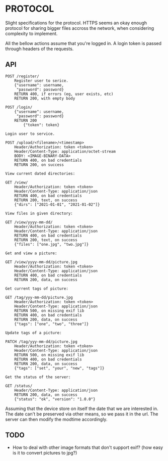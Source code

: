 # PROTOCOL

Slight specifications for the protocol. HTTPS seems an okay enough
protocol for sharing bigger files accross the network, when
considering complexity to implement.

All the bellow actions assume that you're logged in. A login token is
passed through headers of the requests.

## API

```nocode
POST /register/
    Register user to serice.
    {"username": username,
     "password": password}
    RETURN 400, if errors (eg, user exists, etc)
    RETURN 200, with empty body

POST /login/
    {"username": username,
     "password": password}
    RETURN 200
        {"token": token}

Login user to service.

POST /upload/<filename>/<timestamp>
    Header/Authorization: token <token>
    Header/Content-Type: application/octet-stream
    BODY: <IMAGE-BINARY-DATA>
    RETURN 400, on bad credentials
    RETURN 200, on success

View current dated directories:

GET /view/
    Header/Authorization: token <token>
    Header/Content-Type: application/json
    RETURN 400, on bad credentials
    RETURN 200, text, on success
    {"dirs": ["2021-01-01", "2021-01-02"]}

View files in given directory:

GET /view/yyyy-mm-dd/
    Header/Authorization: token <token>
    Header/Content-Type: application/json
    RETURN 400, on bad credentials
    RETURN 200, text, on success
    {"files": ["one.jpg", "two.jpg"]}

Get and view a picture:

GET /view/yyyy-mm-dd/picture.jpg
    Header/Authorization: token <token>
    Header/Content-Type: application/json
    RETURN 400, on bad credentials
    RETURN 200, data, on success

Get current tags of picture:

GET /tag/yyy-mm-dd/picture.jpg
    Header/Authorization: token <token>
    Header/Content-Type: application/json
    RETURN 500, on missing exif lib
    RETURN 400, on bad credentials
    RETURN 200, data, on success
    {"tags": ["one", "two", "three"]}

Update tags of a picture:

PATCH /tag/yyy-mm-dd/picture.jpg
    Header/Authorization: token <token>
    Header/Content-Type: application/json
    RETURN 500, on missing exif lib
    RETURN 400, on bad credentials
    RETURN 200, data, on success
    {"tags": ["set", "your", "new", "tags"]}

Get the status of the server:

GET /status/
    Header/Content-Type: application/json
    RETURN 200, data, on success
    {"status": "ok", "version": "1.0.0"}
```

Assuming that the device store on itself the date that we are
interested in. The date can't be preserved via other means, so we pass
it in the url. The server can then modify the modtime accordingly.

## TODO
- How to deal with other image formats that don't support exif? (how
  easy is it to convert pictures to jpg?)
